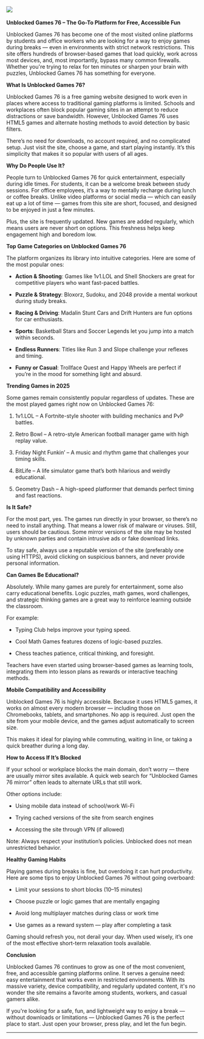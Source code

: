 <a href="https://lesson-3.guru"><img src="https://1lesson1.email/gamez.png"></a>
---

**Unblocked Games 76 – The Go-To Platform for Free, Accessible Fun**

Unblocked Games 76 has become one of the most visited online platforms by students and office workers who are looking for a way to enjoy games during breaks — even in environments with strict network restrictions. This site offers hundreds of browser-based games that load quickly, work across most devices, and, most importantly, bypass many common firewalls. Whether you're trying to relax for ten minutes or sharpen your brain with puzzles, Unblocked Games 76 has something for everyone.

**What Is Unblocked Games 76?**

Unblocked Games 76 is a free gaming website designed to work even in places where access to traditional gaming platforms is limited. Schools and workplaces often block popular gaming sites in an attempt to reduce distractions or save bandwidth. However, Unblocked Games 76 uses HTML5 games and alternate hosting methods to avoid detection by basic filters.

There’s no need for downloads, no account required, and no complicated setup. Just visit the site, choose a game, and start playing instantly. It’s this simplicity that makes it so popular with users of all ages.

**Why Do People Use It?**

People turn to Unblocked Games 76 for quick entertainment, especially during idle times. For students, it can be a welcome break between study sessions. For office employees, it’s a way to mentally recharge during lunch or coffee breaks. Unlike video platforms or social media — which can easily eat up a lot of time — games from this site are short, focused, and designed to be enjoyed in just a few minutes.

Plus, the site is frequently updated. New games are added regularly, which means users are never short on options. This freshness helps keep engagement high and boredom low.

**Top Game Categories on Unblocked Games 76**

The platform organizes its library into intuitive categories. Here are some of the most popular ones:

* **Action & Shooting**: Games like 1v1.LOL and Shell Shockers are great for competitive players who want fast-paced battles.

* **Puzzle & Strategy**: Bloxorz, Sudoku, and 2048 provide a mental workout during study breaks.

* **Racing & Driving**: Madalin Stunt Cars and Drift Hunters are fun options for car enthusiasts.

* **Sports**: Basketball Stars and Soccer Legends let you jump into a match within seconds.

* **Endless Runners**: Titles like Run 3 and Slope challenge your reflexes and timing.

* **Funny or Casual**: Trollface Quest and Happy Wheels are perfect if you’re in the mood for something light and absurd.

**Trending Games in 2025**

Some games remain consistently popular regardless of updates. These are the most played games right now on Unblocked Games 76:

1. 1v1.LOL – A Fortnite-style shooter with building mechanics and PvP battles.

2. Retro Bowl – A retro-style American football manager game with high replay value.

3. Friday Night Funkin’ – A music and rhythm game that challenges your timing skills.

4. BitLife – A life simulator game that’s both hilarious and weirdly educational.

5. Geometry Dash – A high-speed platformer that demands perfect timing and fast reactions.

**Is It Safe?**

For the most part, yes. The games run directly in your browser, so there’s no need to install anything. That means a lower risk of malware or viruses. Still, users should be cautious. Some mirror versions of the site may be hosted by unknown parties and contain intrusive ads or fake download links.

To stay safe, always use a reputable version of the site (preferably one using HTTPS), avoid clicking on suspicious banners, and never provide personal information.

**Can Games Be Educational?**

Absolutely. While many games are purely for entertainment, some also carry educational benefits. Logic puzzles, math games, word challenges, and strategic thinking games are a great way to reinforce learning outside the classroom.

For example:

* Typing Club helps improve your typing speed.

* Cool Math Games features dozens of logic-based puzzles.

* Chess teaches patience, critical thinking, and foresight.

Teachers have even started using browser-based games as learning tools, integrating them into lesson plans as rewards or interactive teaching methods.

**Mobile Compatibility and Accessibility**

Unblocked Games 76 is highly accessible. Because it uses HTML5 games, it works on almost every modern browser — including those on Chromebooks, tablets, and smartphones. No app is required. Just open the site from your mobile device, and the games adjust automatically to screen size.

This makes it ideal for playing while commuting, waiting in line, or taking a quick breather during a long day.

**How to Access If It’s Blocked**

If your school or workplace blocks the main domain, don’t worry — there are usually mirror sites available. A quick web search for “Unblocked Games 76 mirror” often leads to alternate URLs that still work.

Other options include:

* Using mobile data instead of school/work Wi-Fi

* Trying cached versions of the site from search engines

* Accessing the site through VPN (if allowed)

Note: Always respect your institution’s policies. Unblocked does not mean unrestricted behavior.

**Healthy Gaming Habits**

Playing games during breaks is fine, but overdoing it can hurt productivity. Here are some tips to enjoy Unblocked Games 76 without going overboard:

* Limit your sessions to short blocks (10–15 minutes)

* Choose puzzle or logic games that are mentally engaging

* Avoid long multiplayer matches during class or work time

* Use games as a reward system — play after completing a task

Gaming should refresh you, not derail your day. When used wisely, it’s one of the most effective short-term relaxation tools available.

**Conclusion**

Unblocked Games 76 continues to grow as one of the most convenient, free, and accessible gaming platforms online. It serves a genuine need: easy entertainment that works even in restricted environments. With its massive variety, device compatibility, and regularly updated content, it's no wonder the site remains a favorite among students, workers, and casual gamers alike.

If you're looking for a safe, fun, and lightweight way to enjoy a break — without downloads or limitations — Unblocked Games 76 is the perfect place to start. Just open your browser, press play, and let the fun begin.

---


